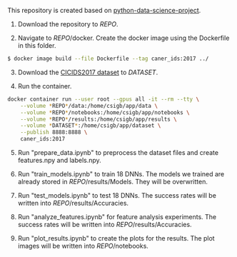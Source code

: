 This repository is created based on [python-data-science-project](https://github.com/kaust-vislab/python-data-science-project).

1. Download the repository to *REPO*.

2. Navigate to *REPO*/docker. Create the docker image using the Dockerfile in this folder.

```bash
$ docker image build --file Dockerfile --tag caner_ids:2017 ../
```

3. Download the [CICIDS2017 dataset](http://205.174.165.80/CICDataset/CIC-IDS-2017/) to *DATASET*.

4. Run the container.

```bash
docker container run --user root --gpus all -it --rm --tty \
	--volume *REPO*/data:/home/csigb/app/data \
	--volume *REPO*/notebooks:/home/csigb/app/notebooks \
	--volume *REPO*/results:/home/csigb/app/results \
	--volume *DATASET*:/home/csigb/app/dataset \
	--publish 8888:8888 \
	caner_ids:2017
```

5. Run "prepare_data.ipynb" to preprocess the dataset files and create features.npy and labels.npy.

6. Run "train_models.ipynb" to train 18 DNNs. The models we trained are already stored in *REPO*/results/Models. They will be overwritten.

7. Run "test_models.ipynb" to test 18 DNNs. The success rates will be written into *REPO*/results/Accuracies.

8. Run "analyze_features.ipynb" for feature analysis experiments. The success rates will be written into *REPO*/results/Accuracies.

9. Run "plot_results.ipynb" to create the plots for the results. The plot images will be written into *REPO*/notebooks.
